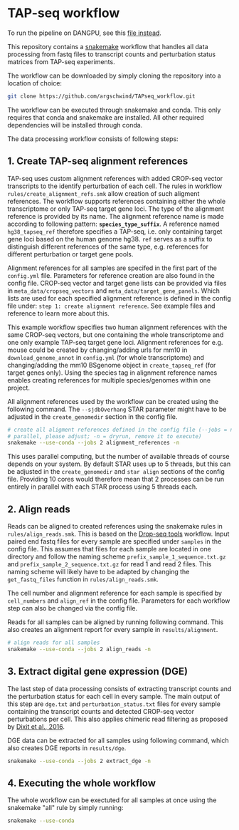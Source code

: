 # TAP-seq workflow

To run the pipeline on DANGPU, see this [file instead](DANGPU.md).

This repository contains a [snakemake](https://snakemake.readthedocs.io/en/stable/index.html)
workflow that handles all data processing from fastq files to transcript counts and perturbation
status matrices from TAP-seq experiments.

The workflow can be downloaded by simply cloning the repository into a location of choice:

```bash
git clone https://github.com/argschwind/TAPseq_workflow.git
```

The workflow can be executed through snakemake and conda. This only requires that conda and
snakemake are installed. All other required dependencies will be installed through conda.

The data processing workflow consists of following steps:

## 1. Create TAP-seq alignment references

TAP-seq uses custom alignment references with added CROP-seq vector transcripts to the identify
perturbation of each cell. The rules in workflow `rules/create_alignment_refs.smk` allow creation of
such aligment references. The workflow supports references containing either the whole transcriptome
or only TAP-seq target gene loci. The type of the alignment reference is provided by its name. The 
alignment reference name is made according to following pattern: **`species_type_suffix`**. A
reference named `hg38_tapseq_ref` therefore specifies a TAP-seq, i.e. only containing target gene
loci based on the human genome hg38. `ref` serves as a suffix to distinguish different references of
the same type, e.g. references for different perturbation or target gene pools.

Alignment references for all samples are specifed in the first part of the `config.yml` file.
Parameters for reference creation are also found in the config file. CROP-seq vector and target
gene lists can be provided via files in `meta_data/cropseq_vectors` and
`meta_data/target_gene_panels`. Which lists are used for each specified alignment reference is
defined in the config file under: `step 1: create alignment reference`. See example files and
reference to learn more about this.

This example workflow specifies two human alignment references with the same CROP-seq vectors, but
one containing the whole transcriptome and one only example TAP-seq target gene loci. Alignment
references for e.g. mouse could be created by changing/adding urls for mm10 in
`download_genome_annot` in `config.yml` (for whole transcriptome) and changing/adding the mm10
BSgenome object in `create_tapseq_ref` (for target genes only). Using the species tag in alignment
reference names enables creating references for multiple species/genomes within one project.

All alignment references used by the workflow can be created using the following command. The
`--sjdbOverhang` STAR parameter might have to be adjusted in the `create_genomedir` section in the
config file.

```bash
# create all aligment references defined in the config file (--jobs = number of threads to use in
# parallel, please adjust; -n = dryrun, remove it to execute)
snakemake --use-conda --jobs 2 alignment_references -n
```

This uses parallel computing, but the number of available threads of course depends on your system.
By default STAR uses up to 5 threads, but this can be adjusted in the `create_genomedir` and
`star align` sections of the config file. Providing 10 cores would therefore mean that 2 processes
can be run entirely in parallel with each STAR process using 5 threads each.

## 2. Align reads

Reads can be aligned to created references using the snakemake rules in `rules/align_reads.smk`.
This is based on the [Drop-seq tools](http://mccarrolllab.org/dropseq/) workflow. Input paired end
fastq files for every sample are specified under `samples` in the config file. This assumes that
files for each sample are located in one directory and follow the naming scheme
`prefix_sample_1_sequence.txt.gz` and `prefix_sample_2_sequence.txt.gz` for read 1 and read 2 files.
This naming scheme will likely have to be adapted by changing the `get_fastq_files` function in
`rules/align_reads.smk`.

The cell number and alignment reference for each sample is specified by `cell_numbers` and
`align_ref` in the config file. Parameters for each workflow step can also be changed via the config
file.

Reads for all samples can be aligned by running following command.  This also creates an alignment
report for every sample in `results/alignment`.

```bash
# align reads for all samples
snakemake --use-conda --jobs 2 align_reads -n
```

## 3. Extract digital gene expression (DGE)

The last step of data processing consists of extracting transcript counts and the perturbation
status for each cell in every sample. The main output of this step are `dge.txt` and
`perturbation_status.txt` files for every sample containing the transcript counts and detected
CROP-seq vector perturbations per cell. This also applies chimeric read filtering as proposed by
[Dixit et al., 2016](https://www.biorxiv.org/content/10.1101/093237v1.full).

DGE data can be extracted for all samples using following command, which also creates DGE reports in
`results/dge`.

```bash
snakemake --use-conda --jobs 2 extract_dge -n
```

## 4. Executing the whole workflow

The whole workflow can be exectuted for all samples at once using the snakemake "all" rule by simply
running:

```bash
snakemake --use-conda
```
